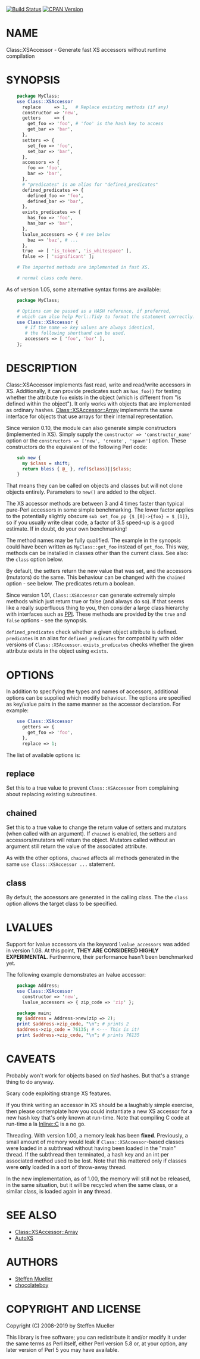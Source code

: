 [![Build Status](https://travis-ci.org/tsee/Class-XSAccessor.svg)](http://travis-ci.org/tsee/Class-XSAccessor)
[![CPAN Version](https://badge.fury.io/pl/Class-XSAccessor.svg)](http://badge.fury.io/pl/Class-XSAccessor)

# NAME

Class::XSAccessor - Generate fast XS accessors without runtime compilation

# SYNOPSIS

```perl
    package MyClass;
    use Class::XSAccessor
      replace     => 1,   # Replace existing methods (if any)
      constructor => 'new',
      getters     => {
        get_foo => 'foo', # 'foo' is the hash key to access
        get_bar => 'bar',
      },
      setters => {
        set_foo => 'foo',
        set_bar => 'bar',
      },
      accessors => {
        foo => 'foo',
        bar => 'bar',
      },
      # "predicates" is an alias for "defined_predicates"
      defined_predicates => {
        defined_foo => 'foo',
        defined_bar => 'bar',
      },
      exists_predicates => {
        has_foo => 'foo',
        has_bar => 'bar',
      },
      lvalue_accessors => { # see below
        baz => 'baz', # ...
      },
      true  => [ 'is_token', 'is_whitespace' ],
      false => [ 'significant' ];

    # The imported methods are implemented in fast XS.

    # normal class code here.
```

As of version 1.05, some alternative syntax forms are available:

```perl
    package MyClass;

    # Options can be passed as a HASH reference, if preferred,
    # which can also help Perl::Tidy to format the statement correctly.
    use Class::XSAccessor {
       # If the name => key values are always identical,
       # the following shorthand can be used.
       accessors => [ 'foo', 'bar' ],
    };
```

# DESCRIPTION

Class::XSAccessor implements fast read, write and read/write accessors in XS.
Additionally, it can provide predicates such as `has_foo()` for testing
whether the attribute `foo` exists in the object (which is different from
"is defined within the object").
It only works with objects that are implemented as ordinary hashes.
[Class::XSAccessor::Array](https://metacpan.org/pod/Class::XSAccessor::Array) implements the same interface for objects
that use arrays for their internal representation.

Since version 0.10, the module can also generate simple constructors
(implemented in XS). Simply supply the
`constructor => 'constructor_name'` option or the
`constructors => ['new', 'create', 'spawn']` option.
These constructors do the equivalent of the following Perl code:

```perl
    sub new {
      my $class = shift;
      return bless { @_ }, ref($class)||$class;
    }
```

That means they can be called on objects and classes but will not
clone objects entirely. Parameters to `new()` are added to the
object.

The XS accessor methods are between 3 and 4 times faster than typical
pure-Perl accessors in some simple benchmarking.
The lower factor applies to the potentially slightly obscure
`sub set_foo_pp {$_[0]->{foo} = $_[1]}`, so if you usually
write clear code, a factor of 3.5 speed-up is a good estimate.
If in doubt, do your own benchmarking!

The method names may be fully qualified. The example in the synopsis could
have been written as `MyClass::get_foo` instead
of `get_foo`. This way, methods can be installed in classes other
than the current class. See also: the `class` option below.

By default, the setters return the new value that was set,
and the accessors (mutators) do the same. This behaviour can be changed
with the `chained` option - see below. The predicates return a boolean.

Since version 1.01, `Class::XSAccessor` can generate extremely simple methods which
just return true or false (and always do so). If that seems like a
really superfluous thing to you, then consider a large class hierarchy
with interfaces such as [PPI](https://metacpan.org/pod/PPI). These methods are provided by the `true`
and `false` options - see the synopsis.

`defined_predicates` check whether a given object attribute is defined.
`predicates` is an alias for `defined_predicates` for compatibility with
older versions of `Class::XSAccessor`. `exists_predicates` checks
whether the given attribute exists in the object using `exists`.

# OPTIONS

In addition to specifying the types and names of accessors, additional options
can be supplied which modify behaviour. The options are specified as key/value pairs
in the same manner as the accessor declaration. For example:

```perl
    use Class::XSAccessor
      getters => {
        get_foo => 'foo',
      },
      replace => 1;
```

The list of available options is:

## replace

Set this to a true value to prevent `Class::XSAccessor` from
complaining about replacing existing subroutines.

## chained

Set this to a true value to change the return value of setters
and mutators (when called with an argument).
If `chained` is enabled, the setters and accessors/mutators will
return the object. Mutators called without an argument still
return the value of the associated attribute.

As with the other options, `chained` affects all methods generated
in the same `use Class::XSAccessor ...` statement.

## class

By default, the accessors are generated in the calling class. The
the `class` option allows the target class to be specified.

# LVALUES

Support for lvalue accessors via the keyword `lvalue_accessors`
was added in version 1.08. At this point, **THEY ARE CONSIDERED HIGHLY
EXPERIMENTAL**. Furthermore, their performance hasn't been benchmarked
yet.

The following example demonstrates an lvalue accessor:

```perl
    package Address;
    use Class::XSAccessor
      constructor => 'new',
      lvalue_accessors => { zip_code => 'zip' };

    package main;
    my $address = Address->new(zip => 2);
    print $address->zip_code, "\n"; # prints 2
    $address->zip_code = 76135; # <--- This is it!
    print $address->zip_code, "\n"; # prints 76135
```

# CAVEATS

Probably won't work for objects based on _tied_ hashes. But that's a strange thing to do anyway.

Scary code exploiting strange XS features.

If you think writing an accessor in XS should be a laughably simple exercise, then
please contemplate how you could instantiate a new XS accessor for a new hash key
that's only known at run-time. Note that compiling C code at run-time a la [Inline::C](https://metacpan.org/pod/Inline::C)
is a no go.

Threading. With version 1.00, a memory leak has been **fixed**. Previously, a small amount of
memory would leak if `Class::XSAccessor`-based classes were loaded in a subthread without having
been loaded in the "main" thread. If the subthread then terminated, a hash key and an int per
associated method used to be lost. Note that this mattered only if classes were **only** loaded
in a sort of throw-away thread.

In the new implementation, as of 1.00, the memory will still not be released, in the same situation,
but it will be recycled when the same class, or a similar class, is loaded again in **any** thread.

# SEE ALSO

- [Class::XSAccessor::Array](https://metacpan.org/pod/Class::XSAccessor::Array)
- [AutoXS](https://metacpan.org/pod/AutoXS)

# AUTHORS

- [Steffen Mueller](mailto:smueller@cpan.org)
- [chocolateboy](mailto:chocolate@cpan.org)

# COPYRIGHT AND LICENSE

Copyright (C) 2008-2019 by Steffen Mueller

This library is free software; you can redistribute it and/or modify
it under the same terms as Perl itself, either Perl version 5.8 or,
at your option, any later version of Perl 5 you may have available.
